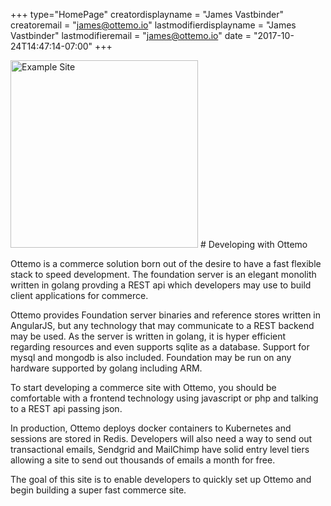 +++
type="HomePage"
creatordisplayname = "James  Vastbinder"
creatoremail = "james@ottemo.io"
lastmodifierdisplayname = "James Vastbinder"
lastmodifieremail = "james@ottemo.io"
date =  "2017-10-24T14:47:14-07:00"
+++

<img src="/images/richkids.png" alt="Example Site" height=300px>
# Developing with Ottemo

Ottemo is a commerce solution born out of the desire to have a fast flexible
stack to speed development. The foundation server is an elegant monolith written
in golang provding a REST api which developers may use to build client
applications for commerce.

Ottemo provides Foundation server binaries and reference stores written in AngularJS,
but any technology that may communicate to a REST backend may be used. As the server
is written in golang, it is hyper efficient regarding resources and even supports
sqlite as a database. Support for mysql and mongodb is also included.  Foundation
may be run on any hardware supported by golang including ARM.

To start developing a commerce site with Ottemo, you should be comfortable with a
frontend technology using javascript or php and talking to a REST api passing json.

In production, Ottemo deploys docker containers to Kubernetes and sessions are stored
in Redis. Developers will also need a way to send out transactional emails, Sendgrid
and MailChimp have solid entry level tiers allowing a site to send out thousands of
emails a month for free.

The goal of this site is to enable developers to quickly set up Ottemo and begin building
a super fast commerce site.

